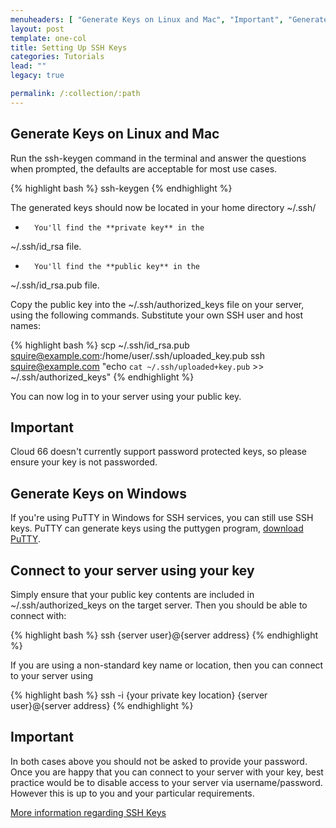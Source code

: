 ```yaml
---
menuheaders: [ "Generate Keys on Linux and Mac", "Important", "Generate Keys on Windows", "Connect to your server using your key", "Important" ]
layout: post
template: one-col
title: Setting Up SSH Keys
categories: Tutorials
lead: ""
legacy: true

permalink: /:collection/:path
---
```



## Generate Keys on Linux and Mac

Run the 
ssh-keygen
 command in the terminal and answer the questions when prompted, the defaults are acceptable for most use cases.

{% highlight bash %}
ssh-keygen
{% endhighlight %}

The generated keys should now be located in your home directory 
~/.ssh/
*		You'll find the **private key** in the 
~/.ssh/id_rsa
 file.
*		You'll find the **public key** in the 
~/.ssh/id_rsa.pub
 file.

Copy the public key into the 
~/.ssh/authorized_keys
 file on your server, using the following commands. Substitute your own SSH user and host names:

{% highlight bash %}
scp ~/.ssh/id_rsa.pub squire@example.com:/home/user/.ssh/uploaded_key.pub
ssh squire@example.com "echo `cat ~/.ssh/uploaded+key.pub` >> ~/.ssh/authorized_keys"
{% endhighlight %}

You can now log in to your server using your public key.



## Important

Cloud 66 doesn't currently support password protected keys, so please ensure your key is not passworded.


## Generate Keys on Windows

If you're using PuTTY in Windows for SSH services, you can still use SSH keys. PuTTY can generate keys using the puttygen program, [download PuTTY](http://www.chiark.greenend.org.uk/~sgtatham/putty/).


## Connect to your server using your key

Simply ensure that your public key contents are included in ~/.ssh/authorized_keys on the target server. Then you should be able to connect with:

{% highlight bash %}
ssh {server user}@{server address}
{% endhighlight %}

If you are using a non-standard key name or location, then you can connect to your server using

{% highlight bash %}
ssh -i {your private key location} {server user}@{server address}
{% endhighlight %}


## Important

In both cases above you should not be asked to provide your password.
Once you are happy that you can connect to your server with your key, best practice would be to disable access to your server via username/password. However this is up to you and your particular requirements.

[More information regarding SSH Keys](http://library.linode.com/security/ssh-keys)

